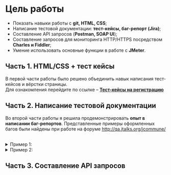 # Цель работы
- Показать навыки работы с **git, HTML, CSS**;
- Написание тестовой документации: **тест-кейсы, баг-репорт (Jira)**;
- Составление API запросов (**Postman, SOAP UI**);
- Составление запросов для мониторинга HTTP/HTTPS посредством **Charles и Fiddler**;
- Умение использовать основные функции в работе с **JMeter**.

## Часть 1. HTML/CSS + тест кейсы 
В первой части работы было решено объединить навык написания тест-кейсов и вёрстки страницы.<br>
Для ознакомления перейдите по ссылке – [**Тест-кейсы на регистрацию**](https://chirkinaaleksandra.github.io/portfolio/)

## Часть 2. Написание тестовой документации
Во второй части работы я решила продемонстрировать **опыт в написании баг-репортов**. Представленные примеры оформленных багов были найдены при работе на форуме http://qa.jtalks.org/jcommune/<br><br>
<details><summary>Пример 1:</summary>

   Баг-репорт 1:![Пример 1](https://raw.githubusercontent.com/ChirkinaAleksandra/portfolio/main/image/%D0%91%D0%B0%D0%B3-%D1%80%D0%B5%D0%BF%D0%BE%D1%80%D1%82%201.jpg)

</details>

<details><summary>Пример 2:</summary>

   Баг-репорт 2:![Пример 2](https://raw.githubusercontent.com/ChirkinaAleksandra/portfolio/main/image/%D0%91%D0%B0%D0%B3-%D1%80%D0%B5%D0%BF%D0%BE%D1%80%D1%82%202.jpg)

</details>

## Часть 3.  Составление API запросов

